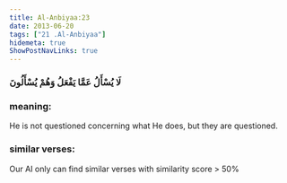 ```yaml
---
title: Al-Anbiyaa:23
date: 2013-06-20
tags: ["21 .Al-Anbiyaa"]
hidemeta: true 
ShowPostNavLinks: true 
---
```

### لَا يُسْأَلُ عَمَّا يَفْعَلُ وَهُمْ يُسْأَلُونَ
### meaning: 
He is not questioned concerning what He does, but they are questioned.
### similar verses: 

Our AI only can find similar verses with similarity score > 50% 




